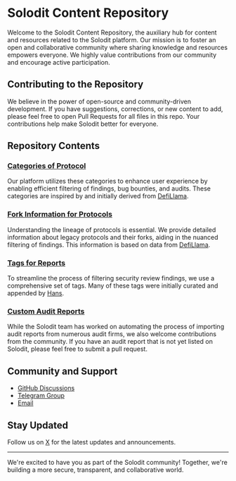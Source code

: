 # Solodit Content Repository

Welcome to the Solodit Content Repository, the auxiliary hub for content and resources related to the Solodit platform.
Our mission is to foster an open and collaborative community where sharing knowledge and resources empowers everyone.
We highly value contributions from our community and encourage active participation.

## Contributing to the Repository

We believe in the power of open-source and community-driven development.
If you have suggestions, corrections, or new content to add, please feel free to open Pull Requests for all files in this repo.
Your contributions help make Solodit better for everyone.

## Repository Contents

### [Categories of Protocol](./protocol_categories.md)
Our platform utilizes these categories to enhance user experience by enabling efficient filtering of findings, bug bounties, and audits. These categories are inspired by and initially derived from [DefiLlama](https://defillama.com/categories).

### [Fork Information for Protocols](./forked_protocols.md)
Understanding the lineage of protocols is essential. We provide detailed information about legacy protocols and their forks, aiding in the nuanced filtering of findings. This information is based on data from [DefiLlama](https://defillama.com/forks).

### [Tags for Reports](./report_tags.md)
To streamline the process of filtering security review findings, we use a comprehensive set of tags. Many of these tags were initially curated and appended by [Hans](https://github.com/hans-cyfrin).

### [Custom Audit Reports](./reports/README.md)
While the Solodit team has worked on automating the process of importing audit reports from numerous audit firms, we also welcome contributions from the community.
If you have an audit report that is not yet listed on Solodit, please feel free to submit a pull request.

## Community and Support

- [GitHub Discussions](https://github.com/orgs/solodit/discussions)
- [Telegram Group](https://t.me/+SEZ0HWPBWn80ODI8)
- [Email](mailto:support@solodit.xyz)

## Stay Updated

Follow us on [X](https://twitter.com/SoloditOfficial) for the latest updates and announcements.

---

We're excited to have you as part of the Solodit community! Together, we're building a more secure, transparent, and collaborative world.
